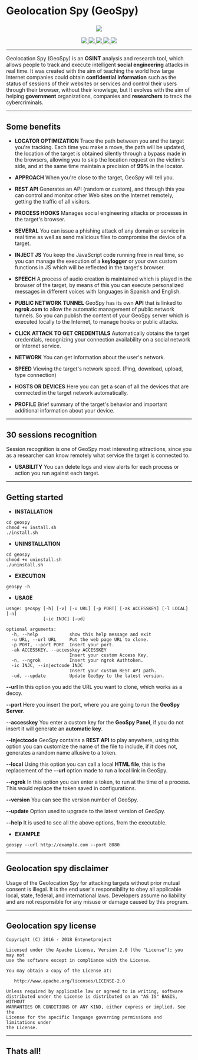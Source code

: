 Geolocation Spy (GeoSpy)
========

<h3 align="center"><img src="https://user-images.githubusercontent.com/54115104/65831192-89cc2880-e2bf-11e9-936c-792dcf56407c.png"></h3>
<p align="center">
  <a href="http://entynetproject.simplesite.com/">
    <img src="https://img.shields.io/badge/entynetproject-Ivan%20Nikolsky-blue.svg">
  </a> 
  <a href="https://github.com/entynetproject/geospy/releases">
    <img src="https://img.shields.io/github/release/entynetproject/geospy.svg">
  </a>
  <a href="https://github.com/entynetproject/geospy/issues?q=is%3Aissue+is%3Aclosed">
      <img src="https://img.shields.io/github/issues/entynetproject/geospy.svg">
  </a>
  <a href="https://github.com/entynetproject/geospy/wiki">
      <img src="https://img.shields.io/badge/wiki%20-geospy-lightgrey.svg">
 </a>
  <a href="https://twitter.com/entynetproject">
    <img src="https://img.shields.io/badge/twitter-entynetproject-blue.svg">
 </a>
</p>



---
Geolocation Spy (GeoSpy) is an **OSINT** analysis and research tool, which allows people to track and execute intelligent **social engineering** attacks in real time. It was created with the aim of teaching the world how large Internet companies could obtain **confidential information** such as the status of sessions of their websites or services and control their users through their browser, without their knowlege, but It evolves with the aim of helping **government** organizations, companies and **researchers** to track the cybercriminals.

***

Some benefits
-----------
* **LOCATOR OPTIMIZATION** Trace the path between you and the target you're tracking. Each time you make a move, the path will be updated, the location of the target is obtained silently through a bypass made in the browsers, allowing you to skip the location request on the victim's side, and at the same time maintain a precision of **99%** in the locator.

* **APPROACH** When you're close to the target, GeoSpy will tell you.

* **REST API** Generates an API (random or custom), and through this you can control and monitor other Web sites on the Internet remotely, getting the traffic of all visitors.

* **PROCESS HOOKS** Manages social engineering attacks or processes in the target's browser.
    
* **SEVERAL** You can issue a phishing attack of any domain or service in real time as well as send malicious files to compromise the device of a target.
    
* **INJECT JS** You keep the JavaScript code running free in real time, so you can manage the execution of a **keylogger** or your own custom functions in JS which will be reflected in the target's browser.
    
* **SPEECH** A process of audio creation is maintained which is played in the browser of the target, by means of this you can execute personalized messages in different voices with languages in Spanish and English.

* **PUBLIC NETWORK TUNNEL** GeoSpy has its own **API** that is linked to **ngrok.com** to allow the automatic management of public network tunnels. So you can publish the content of your GeoSpy server which is executed locally to the Internet, to manage hooks or public attacks.

* **CLICK ATTACK TO GET CREDENTIALS** Automatically obtains the target credentials, recognizing your connection availability on a social network or Internet service.

* **NETWORK** You can get information about the user's network.

* **SPEED** Viewing the target's network speed. (Ping, download, upload, type connection)

* **HOSTS OR DEVICES** Here you can get a scan of all the devices that are connected in the target network automatically.

* **PROFILE** Brief summary of the target's behavior and important additional information about your device.

***

30 sessions recognition
-------
Session recognition is one of GeoSpy most interesting attractions, since you as a researcher can know remotely what service the target is connected to.

* **USABILITY** You can delete logs and view alerts for each process or action you run against each target.

***

Getting started
-------

* **INSTALLATION**

```
cd geospy
chmod +x install.sh
./install.sh
```

* **UNINSTALLATION**

```
cd geospy
chmod +x uninstall.sh
./uninstall.sh
```

* **EXECUTION**

```
geospy -h
```

* **USAGE**

```
usage: geospy [-h] [-v] [-u URL] [-p PORT] [-ak ACCESSKEY] [-l LOCAL] [-n] 
              [-ic INJC] [-ud]

optional arguments:
  -h, --help            show this help message and exit
  -u URL, --url URL     Put the web page URL to clone.
  -p PORT, --port PORT  Insert your port.
  -ak ACCESSKEY, --accesskey ACCESSKEY
                        Insert your custom Access Key.
  -n, --ngrok           Insert your ngrok Authtoken.
  -ic INJC, --injectcode INJC
                        Insert your custom REST API path.
  -ud, --update         Update GeoSpy to the latest version.
```

   **--url**  In this option you add the URL you want to clone, which works as a decoy.

   **--port**  Here you insert the port, where you are going to run the  **GeoSpy Server**.

   **--accesskey**  You enter a custom key for the  **GeoSpy Panel**, if you do not insert it will generate an  **automatic key**.

   **--injectcode**  GeoSpy contains a  **REST API**  to play anywhere, using this option you can customize the name of the file to include, if it does not, generates a random name allusive to a token.

   **--local**  Using this option you can call a local **HTML file**, this is the replacement of the  **--url**  option made to run a local link in GeoSpy.

   **--ngrok**  In this option you can enter a token, to run at the time of a process. This would replace the token saved in configurations.

   **--version**  You can see the version number of GeoSpy.

   **--update**  Option used to upgrade to the latest version of GeoSpy.

   **--help**  It is used to see all the above options, from the executable.

* **EXAMPLE**

```
geospy --url http://example.com --port 8080
```

***

Geolocation spy disclaimer
-------
Usage of the Geolocation Spy for attacking targets without prior mutual consent is illegal. It is the end user's responsibility to obey all applicable local, state, federal, and international laws. Developers assume no liability and are not responsible for any misuse or damage caused by this program.

***

Geolocation spy license
-------

    Copyright (C) 2016 - 2018 Entynetproject

    Licensed under the Apache License, Version 2.0 (the "License"); you may not
    use the software except in compliance with the License.

    You may obtain a copy of the License at:

       http://www.apache.org/licenses/LICENSE-2.0

    Unless required by applicable law or agreed to in writing, software
    distributed under the License is distributed on an "AS IS" BASIS, WITHOUT
    WARRANTIES OR CONDITIONS OF ANY KIND, either express or implied. See the
    License for the specific language governing permissions and limitations under
    the License.

***

Thats all!
-------
